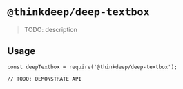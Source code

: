 # `@thinkdeep/deep-textbox`

> TODO: description

## Usage

```
const deepTextbox = require('@thinkdeep/deep-textbox');

// TODO: DEMONSTRATE API
```
